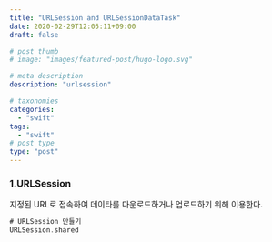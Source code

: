 ```yaml
---
title: "URLSession and URLSessionDataTask"
date: 2020-02-29T12:05:11+09:00
draft: false

# post thumb
# image: "images/featured-post/hugo-logo.svg"

# meta description
description: "urlsession"

# taxonomies
categories: 
  - "swift"
tags:
  - "swift"
# post type
type: "post"
---
```

### 1.URLSession
지정된 URL로 접속하여 데이타를 다운로드하거나 업로드하기 위해 이용한다.
```swift
# URLSession 만들기
URLSession.shared
```




